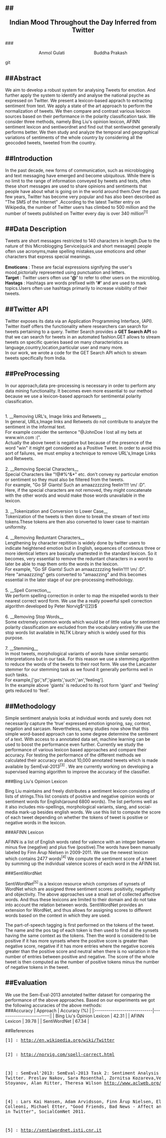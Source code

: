 ##<p style='text-align: center;'>Indian Mood Throughout the Day Inferred from Twitter</p>
--------

###<p style='text-align: center;'>Anmol Gulati&nbsp;&nbsp;&nbsp;&nbsp;&nbsp;&nbsp;&nbsp;&nbsp;&nbsp;&nbsp;&nbsp;&nbsp;&nbsp;&nbsp;&nbsp;&nbsp;&nbsp;&nbsp;&nbsp;&nbsp;&nbsp;&nbsp;&nbsp;&nbsp;Buddha Prakash</p>git 

##Abstract
---------

We aim to develop a robust system for analysing Tweets for emotion. And further apply the system to identify and analyse the national psyche as expressed on Twitter. We present a lexicon-based apprach to extracting sentiment from text. We apply a state of the art approach to perform the normalization of tweets. We then compare and contrast various lexicon sources based on their performance in the polarity classification task. We consider three methods, namely Bing Liu's opinion lexicon, AFINN sentiment lexicon and sentiwordnet and find out that sentiwordnet generally performs better. We then study and analyze the temporal and geographical variations of sentiments of the whole country by considering all the geocoded tweets, tweeted from the country.

##Introduction
----------------

In the past decade, new forms of communication, such as microblogging and text messaging have emerged and become ubiquitous. 
While there is no limit to the range of information conveyed by tweets and texts, often these short messages are used to share opinions and sentiments that people have about what is going on in the world around them.Over the past few years, Twitter has become very popular and has also been described as "The SMS of the Internet" .According to the latest Twitter entry on Wikipedia, the number of Twitter users has climbed to 500 million and the number of tweets published on Twitter every day is over 340 million$^{[1]}$


##Data Description
-------------------
Tweets are short messages restricted to 140 characters in length.Due to the nature of this Microblogging Service(quick and short messages) people often use acronyms,make spelling mistakes,use emoticons and other characters that express special meanings.<br><br>
__Emoticons__ : These are facial expressions signifying the user's mood,pictorially represented using punctuation and letters.<br>
__Target__    : Twitter users often use __'@'__ to refer to other users on the microblog.<br>
__Hastags__   : Hashtags are words prefixed with __'#'__ and are used to mark topics.Users often use hashtags primarily  to increase visibility of their tweets.

##Twitter API
--------------
Twitter exposes its data via an Application Programming Interface, (API). Twitter itself offers the functionality where researchers can search for tweets pertaining to a query. Twitter Search provides a __GET Search API__ so that we can search for tweets in an automated fashion.GET allows to stream tweets on specific queries based on many characteristics as language,country,location,particular user and many more.<br>
In our work, we wrote a code for the GET Search API which to stream tweets specifically from India.

##PreProcessing
-----------------------------------

In our approach,data pre-processing is necessary in order to perform any data mining functionality. It becomes even more essential to our method because we use a lexicon-based approach for sentimental polarity classification.<br><br>
<p>
1. __Removing URL's, Image links and Retweets __<br>
    In general, URLs,Image links and Retweets do not contribute to analyze the sentiment in the informal text.<br>For example consider the sentence "@JohnDoe I lost all my bets at www.win.com :(".<br> Actually the above tweet is negative but because of the presence of the word "win" it might get considered as a Positive Tweet. In order to avoid this sort of failures, we must employ a technique to remove URL's,Image Links and Retweets.<br><br>
2. __Removing Special Characters__<br>
    Special Characters like "!@#%^&*" etc. don't convey <a href=""></a>ny particular emotion or sentiment so they must also be filtered from the tweets.<br>For example, "Go SF Giants! Such an amaazzzzzing feelin’!!!! \m/ :D".<br> Here, if the special characters are not removed, they might concatenate with the other words and would make those words unavailable in the lexicon.<br><br>
3. __Tokenization and Conversion to Lower Case__<br>
    Tokenization of the tweets is then done to break the stream of text into tokens.These tokens are then also converted to lower case to maintain uniformity.<br><br>
4. __Removing Reduntant Characters__<br>
    Lengthening by character repitition is widely done by twitter users to indicate heightened emotion but in English, sequences of continous three or more identical letters are basically unattested in the standard lexicon. So it becomes, very essential to remove the reduntant characters in a word to later be able to map them onto the words in the lexicon.<br>For example, "Go SF Giants! Such an amaazzzzzing feelin’!!!! \m/ :D".<br>Here "amaazzzing" gets converted to "amaazzing" and this becomes essential in the later stage of our pre-processing methodology.<br><br>
5. __Spell Correction__<br>
    We perform spelling correction in order to map the mispelled words to their nearest correct word form. We use the a really powerful spell correction algorithm developed by Peter Norvig$^{[2]}$<br><br>
6. __Removing Stop Words__<br>
    Some extremely common words which would be of little value for sentiment polarity classification are excluded from the vocabulary entirely.We use the stop words list available in NLTK Library which is widely used for this purpose.<br><br>
7. __Stemming__<br>
    In most tweets, morphological variants of words have similar semantic interpretations but in our task. For this reason we use a stemming algorithm to reduce the words of the tweets to their root form. We use the Lancaster stemmer for our stemming task as we found it generally performs well in such tasks.<br>For example,['go','sf','giants','such','an','feeling'].<br> In the example above 'giants' is reduced to its root form 'giant' and 'feeling' gets reduced to 'feel'.
 </p>  

##Methodology
----
Simple sentiment analysis looks at individual words and surely does not necessarily capture the ‘true’ expressed emotion ignoring, say, context, negation and sarcasm. Nevertheless, many studies now show that this simple word-based approach can to some degree determine the sentiment of a text. With access to a annotated data set, machine learning can be used to boost the performance even further. Currently we study the performance of various lexicon based approaches and compare their accuracy. For testing the performance of the different methods we calculated their accuracy on about 10,000 annotated tweets which is made available by SemEval-2013$^{[3]}$ . We are currently working on developing a supervised learning algorithm to improve the accuracy of the classifier.

###Bing Liu's Opinion Lexicon

Bing Liu maintains and freely distributes a sentiment lexicon consisting of lists of strings.This list consists of positive and negative opinion words or sentiment words for English(around 6800 words). The list performs well as it also includes mis-spellings, morphological variants, slang, and social-media mark-up besides english words.
We use this list to compute the score of each tweet depending on whether the tokens of tweet is positive or negative words in the lexicon.

###AFINN Lexicon

AFINN is a list of English words rated for valence with an integer between minus five (negative) and plus five (positive).The words have been manually labeled by Finn Årup Nielsen in 2009-2011. We use the newest lexicon which contains 2477 words$^{[4]}$
We compute the sentiment score of a tweet by summing up the individual valence scores of each word in the AFINN list.

###SentiWordNet

SentiWordNet$^{[5]}$ is a lexicon resource which comprises of synsets of WordNet which are assigned three sentiment scores: positivity, negativity and objectivity. The above approaches use a small set of  collected affective words. And thus these lexicons are limited to their domain and do not take into account the relation between words. SentiWordNet provides an extension for WordNet, and thus allows for assigning scores to different words based on the context in which they are used.

The part-of-speech tagging is first performed on the tokens of the tweet. The name and the pos tag of each token is then used to find all the synsets having the same context as the tokens. Then the word is considered to be positive if it has more synsets where the positive score is greater than negative score, negative if it has more entries where the negative scoreis greater than the positive score and neutral when there is no variation in the number of entries between positive and negative. The score of the whole tweet is then computed as the number of positive tokens minus the number of negative tokens in the tweet.


##Evaluation
-----

We use the Sem-Eval-2013 annotated twitter dataset for comparing the performance of the above approaches.
Based on our experiments we got the following accuracies of the above methods:<br>
###Accuracy
| Approach                     | Accuracy (%)            | 
|:-----------------------------|-------------------------:|
| Bing Liu's Opinion Lexicon   |        42.31              |
| AFINN Lexicon                |      39.78             |
| SentiWordNet                 |        67.34              |

<div style="page-break-after: always;"></div>
##References
<pre>
[1] : <a href>http://en.wikipedia.org/wiki/Twitter</a>
    
[2] : <a href>http://norvig.com/spell-correct.html</a>
    
[3] : SemEval'2013: SemEval-2013 Task 2: Sentiment Analysis in Twitter.
      Preslav Nakov, Sara Rosenthal, Zornitsa Kozareva,Veselin Stoyanov, Alan Ritter, Theresa Wilson
      <a href>http://www.aclweb.org/anthology/S/S13/S13-2052.pdf</a>
      
[4] : Lars Kai Hansen, Adam Arvidsson, Finn Årup Nielsen, Elanor Colleoni, Michael Etter, 
      "Good Friends, Bad News - Affect and Virality in Twitter", SocialComNet 2011.

[5] : <a href>http://sentiwordnet.isti.cnr.it</a>
</pre>







